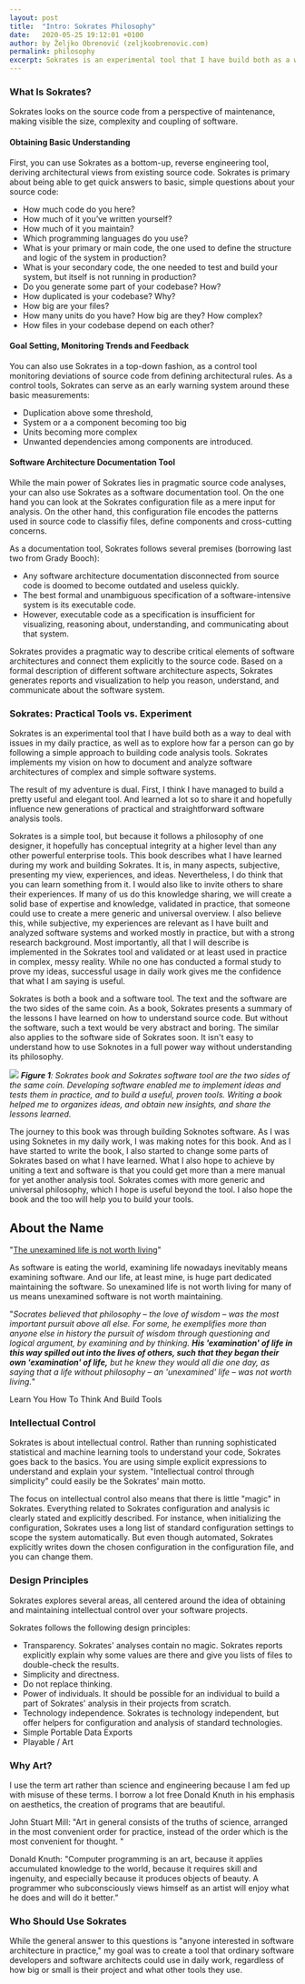 ```yaml
---
layout: post
title:  "Intro: Sokrates Philosophy"
date:   2020-05-25 19:12:01 +0100
author: by Željko Obrenović (zeljkoobrenovic.com)
permalink: philosophy
excerpt: Sokrates is an experimental tool that I have build both as a way to deal with issues in my daily practice, as well as to explore how far a person can go by following a simple approach to building code analysis tools.
---
```


### What Is Sokrates?

Sokrates looks on the source code from a perspective of maintenance, making visible the size, complexity and coupling of software.

#### Obtaining Basic Understanding

First, you can use Sokrates as a bottom-up, reverse engineering tool, deriving architectural views from existing source code. Sokrates is primary about being able to get quick answers to basic, simple questions about your source code:

* How much code do you here?
* How much of it you’ve written yourself?
* How much of it you maintain?
* Which programming languages do you use?
* What is your primary or main code, the one used to define the structure and logic of the system in production?
* What is your secondary code, the one needed to test and build your system, but itself is not running in production?
* Do you generate some part of your codebase? How?
* How duplicated is your codebase? Why?
* How big are your files?
* How many units do you have? How big are they? How complex?
* How files in your codebase depend on each other?

#### Goal Setting, Monitoring Trends and Feedback

You can also use Sokrates in a top-down fashion, as a control tool monitoring deviations of source code from defining architectural rules. As a control tools, Sokrates can serve as an early warning system around these basic measurements:
* Duplication above some threshold,
* System or a a component becoming too big
* Units becoming more complex
* Unwanted dependencies among components are introduced.

#### Software Architecture Documentation Tool

While the main power of Sokrates lies in pragmatic source code analyses, your can also use Sokrates as a software documentation tool. On the one hand you can look at the Sokrates configuration file as a mere input for analysis. On the other hand, this configuration file encodes the patterns used in source code to classifiy files, define components and cross-cutting concerns.

As a documentation tool, Sokrates follows several premises (borrowing last two from Grady Booch):

* Any software architecture documentation disconnected from source code is doomed to become outdated and useless quickly.
* The best formal and unambiguous specification of a software-intensive system is its executable code.
* However, executable code as a specification is insufficient for visualizing, reasoning about, understanding, and communicating about that system.

Sokrates provides a pragmatic way to describe critical elements of software architectures and connect them explicitly to the source code. Based on a formal description of different software architecture aspects, Sokrates generates reports and visualization to help you reason, understand, and communicate about the software system.

### Sokrates: Practical Tools vs. Experiment

Sokrates is an experimental tool that I have build both as a way to deal with issues in my daily practice, as well as to explore how far a person can go by following a simple approach to building code analysis tools. Sokrates implements my vision on how to document and analyze software architectures of complex and simple software systems.

The result of my adventure is dual. First, I think I have managed to build a pretty useful and elegant tool. And learned a lot so to share it and hopefully influence new generations of practical and straightforward software analysis tools.

Sokrates is a simple tool, but because it follows a philosophy of one designer, it hopefully has conceptual integrity at a higher level than any other powerful enterprise tools. This book describes what I have learned during my work and building Sokrates. It is, in many aspects, subjective, presenting my view, experiences, and ideas. Nevertheless, I do think that you can learn something from it. I would also like to invite others to share their experiences. If many of us do this knowledge sharing, we will create a solid base of expertise and knowledge, validated in practice, that someone could use to create a mere generic and universal overview. I also believe this, while subjective, my experiences are relevant as I have built and analyzed software systems and worked mostly in practice, but with a strong research background. Most importantly, all that I will describe is implemented in the Sokrates tool and validated or at least used in practice in complex, messy reality. While no one has conducted a formal study to prove my ideas, successful usage in daily work gives me the confidence that what I am saying is useful.

Sokrates is both a book and a software tool. The text and the software are the two sides of the same coin. As a book, Sokrates presents a summary of the lessons I have learned on how to understand source code. But without the software, such a text would be very abstract and boring. The similar also applies to the software side of Sokrates soon. It isn't easy to understand how to use Soknotes in a full power way without understanding its philosophy.

![](assets/images/sokrates/intro-book-vs-software.png)
***Figure 1**: Sokrates book and Sokrates software tool are the two sides of the same coin. Developing software enabled me to implement ideas and tests them in practice, and to build a useful, proven tools. Writing a book helped me to organizes ideas, and obtain new insights, and share the lessons learned.*

The journey to this book was through building Soknotes software. As I was using Soknetes in my daily work, I was making notes for this book. And as I have started to write the book, I also started to change some parts of Sokrates based on what I have learned. What I also hope to achieve by uniting a text and software is that you could get more than a mere manual for yet another analysis tool. Sokrates comes with more generic and universal philosophy, which I hope is useful beyond the tool. I also hope the book and the too will help you to build your tools.


## About the Name

"[The unexamined life is not worth living](https://en.wikipedia.org/wiki/The_unexamined_life_is_not_worth_living)"

As software is eating the world, examining life nowadays inevitably means examining software. And our life, at least mine, is huge part dedicated maintaining the software. So unexamined life is not worth living for many of us means unexamined software is not worth maintaining.

"*Socrates believed that philosophy – the love of wisdom – was the most important pursuit above all else. For some, he exemplifies more than anyone else in history the pursuit of wisdom through questioning and logical argument, by examining and by thinking. **His 'examination' of life in this way spilled out into the lives of others, such that they began their own 'examination' of life,** but he knew they would all die one day, as saying that a life without philosophy – an 'unexamined' life – was not worth living.*"


Learn You How To Think And Build Tools


### Intellectual Control

Sokrates is about intellectual control. Rather than running sophisticated statistical and machine learning tools to understand your code, Sokrates goes back to the basics. You are using simple explicit expressions to understand and explain your system. "Intellectual control through simplicity" could easily be the Sokrates' main motto.

The focus on intellectual control also means that there is little "magic" in Sokrates. Everything related to Sokrates configuration and analysis ic clearly stated and explicitly described. For instance, when initializing the configuration, Sokrates uses a long list of standard configuration settings to scope the system automatically. But even though automated, Sokrates explicitly writes down the chosen configuration in the configuration file, and you can change them.


### Design Principles

Sokrates explores several areas, all centered around the idea of obtaining and maintaining intellectual control over your software projects.

Sokrates follows the following design principles:

* Transparency. Sokrates' analyses contain no magic. Sokrates reports explicitly explain why some values are there and give you lists of files to double-check the results.
* Simplicity and directness.
* Do not replace thinking.
* Power of individuals. It should be possible for an individual to build a part of Sokrates' analysis in their projects from scratch.
* Technology independence. Sokrates is technology independent, but offer helpers for configuration and analysis of standard technologies.
* Simple Portable Data Exports
* Playable / Art

### Why Art?

I use the term art rather than science and engineering because I am fed up with misuse of these terms. I borrow a lot free Donald Knuth in his emphasis on aesthetics, the creation of programs that are beautiful.

John Stuart Mill: "Art in general consists of the truths of science, arranged in the most convenient order for
    practice, instead of the order which is the most convenient for thought. "

Donald Knuth: "Computer programming is an art, because it applies accumulated knowledge to the world, because it requires skill and ingenuity, and especially because it produces objects of beauty. A programmer who subconsciously views himself as an artist will enjoy what he does and will do it better.”


### Who Should Use Sokrates

While the general answer to this questions is "anyone interested in software architecture in practice," my goal was to create a tool that ordinary software developers and software architects could use in daily work, regardless of how big or small is their project and what other tools they use.

